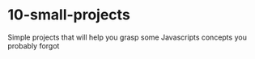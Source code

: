 # 10-small-projects
Simple projects that will help you grasp some Javascripts concepts you probably forgot
